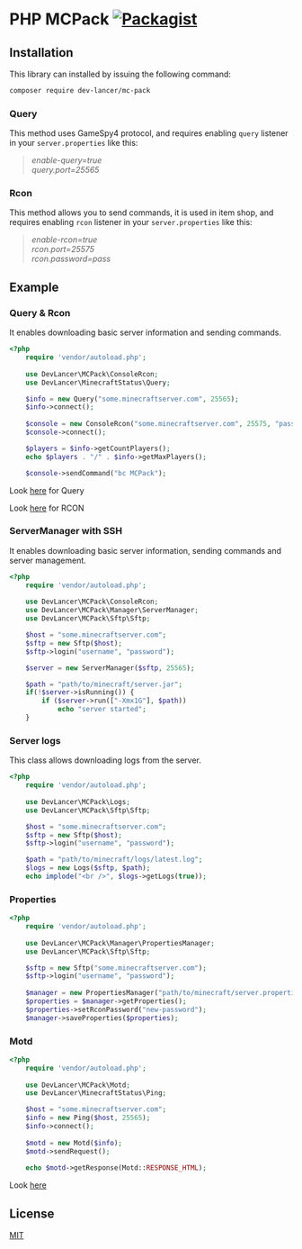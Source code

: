 # PHP MCPack [![Packagist](https://img.shields.io/packagist/dt/dev-lancer/mc-pack.svg)](https://packagist.org/packages/dev-lancer/mc-pack)

## Installation
This library can installed by issuing the following command:
```bash
composer require dev-lancer/mc-pack
```

### Query
This method uses GameSpy4 protocol, and requires enabling `query` listener in your `server.properties` like this:

> *enable-query=true*<br>
> *query.port=25565*

### Rcon
This method allows you to send commands, it is used in item shop, and requires enabling `rcon` listener in your `server.properties` like this:

> *enable-rcon=true*<br>
> *rcon.port=25575*<br>
> *rcon.password=pass*

## Example
### Query & Rcon

It enables downloading basic server information and sending commands.

```php
<?php
    require 'vendor/autoload.php';
    
    use DevLancer\MCPack\ConsoleRcon;
    use DevLancer\MinecraftStatus\Query;

    $info = new Query("some.minecraftserver.com", 25565);
    $info->connect();
    
    $console = new ConsoleRcon("some.minecraftserver.com", 25575, "pass", 3);
    $console->connect();

    $players = $info->getCountPlayers();
    echo $players . "/" . $info->getMaxPlayers();

    $console->sendCommand("bc MCPack");
```

Look [here](https://github.com/jgniecki/MinecraftStatus) for Query

Look [here](https://github.com/jgniecki/MinecraftRcon) for RCON

### ServerManager with SSH

It enables downloading basic server information, sending commands and server management.

```php
<?php
    require 'vendor/autoload.php';
    
    use DevLancer\MCPack\ConsoleRcon;
    use DevLancer\MCPack\Manager\ServerManager;
    use DevLancer\MCPack\Sftp\Sftp;

    $host = "some.minecraftserver.com";
    $sftp = new Sftp($host);
    $sftp->login("username", "password");

    $server = new ServerManager($sftp, 25565);

    $path = "path/to/minecraft/server.jar";
    if(!$server->isRunning()) {
        if ($server->run(["-Xmx1G"], $path))
            echo "server started";
    }
```

### Server logs

This class allows downloading logs from the server.

```php
<?php
    require 'vendor/autoload.php';
    
    use DevLancer\MCPack\Logs;
    use DevLancer\MCPack\Sftp\Sftp;

    $host = "some.minecraftserver.com";
    $sftp = new Sftp($host);
    $sftp->login("username", "password");

    $path = "path/to/minecraft/logs/latest.log";
    $logs = new Logs($sftp, $path);
    echo implode("<br />", $logs->getLogs(true));
```

### Properties

```php
<?php
    require 'vendor/autoload.php';
    
    use DevLancer\MCPack\Manager\PropertiesManager;
    use DevLancer\MCPack\Sftp\Sftp;

    $sftp = new Sftp("some.minecraftserver.com");
    $sftp->login("username", "password");
    
    $manager = new PropertiesManager("path/to/minecraft/server.properties", $sftp);
    $properties = $manager->getProperties();
    $properties->setRconPassword("new-password");
    $manager->saveProperties($properties);
```

### Motd

```php
<?php
    require 'vendor/autoload.php';
    
    use DevLancer\MCPack\Motd;
    use DevLancer\MinecraftStatus\Ping;

    $host = "some.minecraftserver.com";
    $info = new Ping($host, 25565);
    $info->connect();
    
    $motd = new Motd($info);
    $motd->sendRequest();
    
    echo $motd->getResponse(Motd::RESPONSE_HTML);
```

Look [here](https://github.com/jgniecki/MinecraftMotdParser)

## License
[MIT](LICENSE)